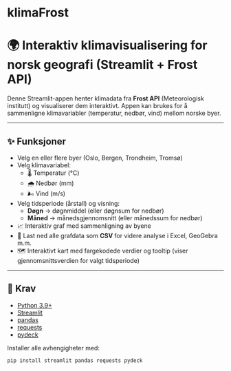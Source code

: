 # klimaFrost
# 🌍 Interaktiv klimavisualisering for norsk geografi (Streamlit + Frost API)

Denne Streamlit-appen henter klimadata fra **Frost API** (Meteorologisk institutt) og visualiserer dem interaktivt. 
Appen kan brukes for å sammenligne klimavariabler (temperatur, nedbør, vind) mellom norske byer.

---

## ✨ Funksjoner

- Velg en eller flere byer (Oslo, Bergen, Trondheim, Tromsø)  
- Velg klimavariabel:  
  - 🌡️ Temperatur (°C)  
  - 🌧️ Nedbør (mm)  
  - 🌬️ Vind (m/s)  
- Velg tidsperiode (årstall) og visning:  
  - **Døgn** → døgnmiddel (eller døgnsum for nedbør)  
  - **Måned** → månedsgjennomsnitt (eller månedssum for nedbør)  
- 📈 Interaktiv graf med sammenligning av byene  
- 💾 Last ned alle grafdata som **CSV** for videre analyse i Excel, GeoGebra m.m.  
- 🗺️ Interaktivt kart med fargekodede verdier og tooltip (viser gjennomsnittsverdien for valgt tidsperiode)

---

## 🔑 Krav

- [Python 3.9+](https://www.python.org/downloads/)  
- [Streamlit](https://streamlit.io/)  
- [pandas](https://pandas.pydata.org/)  
- [requests](https://requests.readthedocs.io/)  
- [pydeck](https://deckgl.readthedocs.io/en/latest/)  

Installer alle avhengigheter med:  
```bash
pip install streamlit pandas requests pydeck
